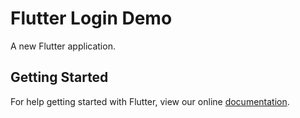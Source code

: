 # Flutter Login Demo

A new Flutter application.

## Getting Started

For help getting started with Flutter, view our online
[documentation](https://flutter.io/).
